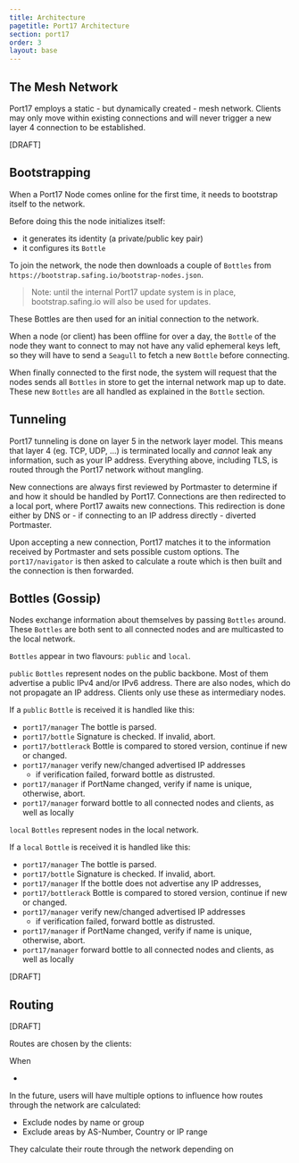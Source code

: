 ```yaml
---
title: Architecture
pagetitle: Port17 Architecture
section: port17
order: 3
layout: base
---
```


## The Mesh Network

Port17 employs a static - but dynamically created - mesh network. Clients may only move within existing connections and will never trigger a new layer 4 connection to be established.

[DRAFT]

## Bootstrapping

When a Port17 Node comes online for the first time, it needs to bootstrap itself to the network.

Before doing this the node initializes itself:
- it generates its identity (a private/public key pair)
- it configures its `Bottle`

To join the network, the node then downloads a couple of `Bottles` from `https://bootstrap.safing.io/bootstrap-nodes.json`.

> Note: until the internal Port17 update system is in place, bootstrap.safing.io will also be used for updates.

These Bottles are then used for an initial connection to the network.

When a node (or client) has been offline for over a day, the `Bottle` of the node they want to connect to may not have any valid ephemeral keys left, so they will have to send a `Seagull` to fetch a new `Bottle` before connecting.

When finally connected to the first node, the system will request that the nodes sends all `Bottles` in store to get the internal network map up to date. These new `Bottles` are all handled as explained in the `Bottle` section.

## Tunneling

Port17 tunneling is done on layer 5 in the network layer model. This means that layer 4 (eg. TCP, UDP, ...) is terminated locally and _cannot_ leak any information, such as your IP address. Everything above, including TLS, is routed through the Port17 network without mangling.

New connections are always first reviewed by Portmaster to determine if and how it should be handled by Port17. Connections are then redirected to a local port, where Port17 awaits new connections. This redirection is done either by DNS or - if connecting to an IP address directly - diverted Portmaster.

Upon accepting a new connection, Port17 matches it to the information received by Portmaster and sets possible custom options. The `port17/navigator` is then asked to calculate a route which is then built and the connection is then forwarded.

## Bottles (Gossip)

Nodes exchange information about themselves by passing `Bottles` around. These `Bottles` are both sent to all connected nodes and are multicasted to the local network.

`Bottles` appear in two flavours: `public` and `local`.

`public` `Bottles` represent nodes on the public backbone. Most of them advertise a public IPv4 and/or IPv6 address. There are also nodes, which do not propagate an IP address. Clients only use these as intermediary nodes.

If a `public` `Bottle` is received it is handled like this:

- `port17/manager` The bottle is parsed.
- `port17/bottle` Signature is checked. If invalid, abort.
- `port17/bottlerack` Bottle is compared to stored version, continue if new or changed.
- `port17/manager` verify new/changed advertised IP addresses
  - if verification failed, forward bottle as distrusted.
- `port17/manager` if PortName changed, verify if name is unique, otherwise, abort.
- `port17/manager` forward bottle to all connected nodes and clients, as well as locally

`local` `Bottles` represent nodes in the local network.

If a `local` `Bottle` is received it is handled like this:

- `port17/manager` The bottle is parsed.
- `port17/bottle` Signature is checked. If invalid, abort.
- `port17/manager` If the bottle does not advertise any IP addresses,
- `port17/bottlerack` Bottle is compared to stored version, continue if new or changed.
- `port17/manager` verify new/changed advertised IP addresses
  - if verification failed, forward bottle as distrusted.
- `port17/manager` if PortName changed, verify if name is unique, otherwise, abort.
- `port17/manager` forward bottle to all connected nodes and clients, as well as locally

[DRAFT]

## Routing

[DRAFT]

Routes are chosen by the clients:

When

-

In the future, users will have multiple options to influence how routes through the network are calculated:
- Exclude nodes by name or group
- Exclude areas by AS-Number, Country or IP range

They calculate their route through the network depending on  
